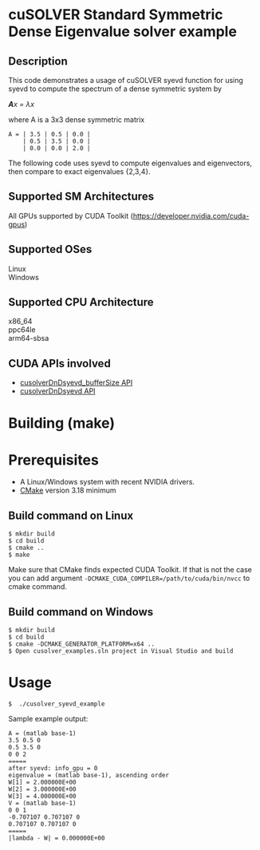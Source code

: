 # cuSOLVER Standard Symmetric Dense Eigenvalue solver example

## Description

This code demonstrates a usage of cuSOLVER syevd function for using syevd to compute the spectrum of a dense symmetric system by

_**A**x = &lambda;x_

where A is a 3x3 dense symmetric matrix
```
A = | 3.5 | 0.5 | 0.0 |
    | 0.5 | 3.5 | 0.0 |
    | 0.0 | 0.0 | 2.0 |
```

The following code uses syevd to compute eigenvalues and eigenvectors, then compare to exact eigenvalues {2,3,4}.

## Supported SM Architectures

All GPUs supported by CUDA Toolkit (https://developer.nvidia.com/cuda-gpus)  

## Supported OSes

Linux  
Windows

## Supported CPU Architecture

x86_64  
ppc64le  
arm64-sbsa

## CUDA APIs involved
- [cusolverDnDsyevd_bufferSize API](https://docs.nvidia.com/cuda/cusolver/index.html#cuSolverDN-lt-t-gt-syevd)
- [cusolverDnDsyevd API](https://docs.nvidia.com/cuda/cusolver/index.html#cuSolverDN-lt-t-gt-syevd)

# Building (make)

# Prerequisites
- A Linux/Windows system with recent NVIDIA drivers.
- [CMake](https://cmake.org/download) version 3.18 minimum

## Build command on Linux
```
$ mkdir build
$ cd build
$ cmake ..
$ make
```
Make sure that CMake finds expected CUDA Toolkit. If that is not the case you can add argument `-DCMAKE_CUDA_COMPILER=/path/to/cuda/bin/nvcc` to cmake command.

## Build command on Windows
```
$ mkdir build
$ cd build
$ cmake -DCMAKE_GENERATOR_PLATFORM=x64 ..
$ Open cusolver_examples.sln project in Visual Studio and build
```

# Usage
```
$  ./cusolver_syevd_example
```

Sample example output:

```
A = (matlab base-1)
3.5 0.5 0
0.5 3.5 0
0 0 2
=====
after syevd: info_gpu = 0
eigenvalue = (matlab base-1), ascending order
W[1] = 2.000000E+00
W[2] = 3.000000E+00
W[3] = 4.000000E+00
V = (matlab base-1)
0 0 1
-0.707107 0.707107 0
0.707107 0.707107 0
=====
|lambda - W| = 0.000000E+00
```
